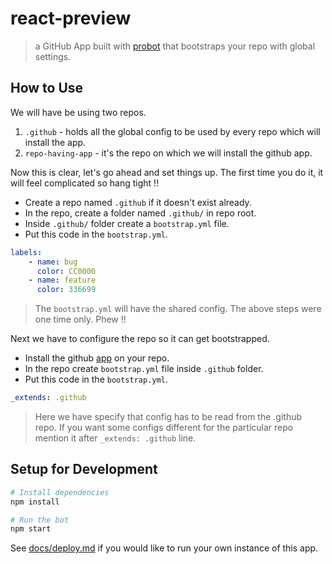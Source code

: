 # react-preview

> a GitHub App built with [probot](https://github.com/probot/probot) that bootstraps your repo with global settings.

## How to Use

We will have be using two repos.
1. `.github` - holds all the global config to be used by every repo which will install the app.
1. `repo-having-app` - it's the repo on which we will install the github app.

Now this is clear, let's go ahead and set things up. The first time you do it, it will feel complicated so hang tight !!

* Create a repo named `.github` if it doesn't exist already.
* In the repo, create a folder named `.github/` in repo root.
* Inside `.github/` folder create a `bootstrap.yml` file.
* Put this code in the `bootstrap.yml`.
```yml
labels:
    - name: bug
      color: CC0000
    - name: feature
      color: 336699
```

> The `bootstrap.yml` will have the shared config. The above steps were one time only. Phew !!

Next we have to configure the repo so it can get bootstrapped.

* Install the github [app](https://github.com/apps/bootstrap) on your repo.
* In the repo create `bootstrap.yml` file inside `.github` folder.
* Put this code in the `bootstrap.yml`.
```yml
_extends: .github
```

> Here we have specify that config has to be read from the .github repo. If you want some configs different for the particular repo mention it after `_extends: .github` line.

## Setup for Development

```sh
# Install dependencies
npm install

# Run the bot
npm start
```

See [docs/deploy.md](docs/deploy.md) if you would like to run your own instance of this app.
